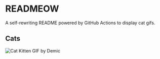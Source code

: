 # READMEOW

A self-rewriting README powered by GitHub Actions to display cat gifs.

## Cats

![Cat Kitten GIF by Demic](https://media2.giphy.com/media/3oriO0OEd9QIDdllqo/200.gif?cid=9acd02dam8c8sc7rzwnzlrijx3u476prsgx424mzfdcasooz&ep=v1_gifs_search&rid=200.gif&ct=g)
